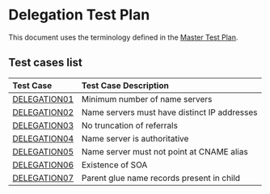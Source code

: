 # Delegation Test Plan

This document uses the terminology defined in the [Master Test Plan].


[Master Test Plan]:             ../MasterTestPlan.md
[Test Case README]:             ../README.md

<!-- Content until EOF generated by script updateTestPlanReadme.pl from Zonemaster/Zonemaster utils directory -->

## Test cases list

|Test Case |Test Case Description|
|:---------|:--------------------|
|[DELEGATION01](delegation01.md)|Minimum number of name servers   |
|[DELEGATION02](delegation02.md)|Name servers must have distinct IP addresses|
|[DELEGATION03](delegation03.md)|No truncation of referrals|
|[DELEGATION04](delegation04.md)|Name server is authoritative|
|[DELEGATION05](delegation05.md)|Name server must not point at CNAME alias|
|[DELEGATION06](delegation06.md)|Existence of SOA|
|[DELEGATION07](delegation07.md)|Parent glue name records present in child|
